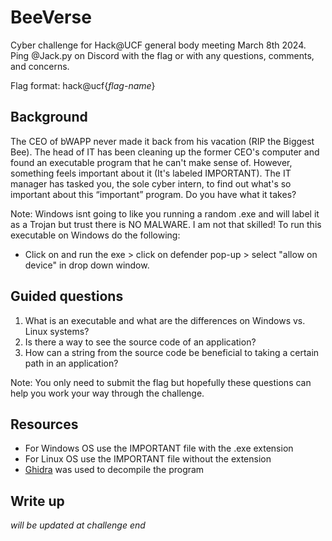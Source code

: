 # BeeVerse
Cyber challenge for Hack@UCF general body meeting March 8th 2024. Ping @Jack.py on Discord with the flag or with any questions, comments, and concerns.

Flag format: hack@ucf{*flag-name*}

## Background
The CEO of bWAPP never made it back from his vacation (RIP the Biggest Bee). The head of IT has been cleaning up the former CEO's computer and found an executable program that he can't make sense of. However, something feels important about it (It's labeled IMPORTANT). The IT manager has tasked you, the sole cyber intern, to find out what's so important about this “important” program. Do you have what it takes?

Note: Windows isnt going to like you running a random .exe and will label it as a Trojan but trust there is NO MALWARE. I am not that skilled! To run this executable on Windows do the following:

+ Click on and run the exe > click on defender pop-up > select "allow on device" in drop down window. 

## Guided questions
1. What is an executable and what are the differences on Windows vs. Linux systems?
2. Is there a way to see the source code of an application?
3. How can a string from the source code be beneficial to taking a certain path in an application?

Note: You only need to submit the flag but hopefully these questions can help you work your way through the challenge.

## Resources
- For Windows OS use the IMPORTANT file with the .exe extension
- For Linux OS use the IMPORTANT file without the extension
- [Ghidra](https://ghidra-sre.org/) was used to decompile the program

## Write up
*will be updated at challenge end*

<!--
### BeeVerse Engineering?
- After getting pass Windows Defender screaming at you, you are presented with a simple program that runs in your terminal. It asks for you to tell it a joke that will make it laugh and gives you only three tries. Unless you know every joke in the playbook it would be near impossible to brute force this. So how are we supposed to get the program to think our joke is funny? Our answer, hidden within the title of this challenge, reverse enginering. 

- So what is [reverse engineering](https://www.zenarmor.com/docs/network-security-tutorials/what-is-reverse-engineering)? Well in our case it is the process of deconstructing software so that we can viewthe functionality of the source code. Often times people use this for malware analysis and even for hacking games. For us, because this program is very uncomplicated we can use a tool to decompile the executable and see what the program finds funny thus unlocking a part of the code we can't access.

### Tool time!
- These "tools" are called, easily enough, software reverse engineering tools. There are many out there including Ghidra, which is what I used, IDA Pro, Cutter, etc. These tools transform the executable binary back into assembly language and also into higher level sudo code. This allows you to get a look into the source code of the program and what it does. Though the translation is far from perfect, these tools are great for picking out some strings that could be very important for us. Though the tools mentioned above are different they all have the same job and also integrate features like debuggers, function call trees, and register managers.

- There are also some useful reverse engineering tools that solely search programs for strings they may contain. Tools like floss and strings are commandline based tools that when ran with a binary file will dump hidden strings to your terminal. 

### Time to work...backwards?
- Fire up a reverse engineering software of your choice and import the binary file. This write up uses Ghidra but many of the steps will be similar in any other tool you use.

- Once the binary file is proccessed by Ghidra you will be greeted with a daunting user Graphical User Interface (GUI). Let's break it down. In the listing box you will see the main disaassmebly that Ghidra pulled from hte program. This is all in assembly code and may not be as useful to us. Unless you know assembly like the back of your hand...that ain't me. There is also a console on the bottom that will display the I/O for any scripts that you may run, once again, a bit out of our scope here. On the sides of Ghidra's GUI there are useful search bars for different functions that were found. However, the most important panel is the decompiler on the right. This displays the translated assembly code in C. Though it's not perfect it is way better than the assembly. 

- Easy enough Ghidra drops you in the main function and we can see this by the huge "Bee" ASCII art that is within print statements. Well does this mean we could also see the string that is our answer? Keep scrolling down and you will infact see a string, "Joke...now laugh." that is within a strcmp. In C a strcmp will compare two strings and return 0 if they are the same. Welp, that was easy! So it looks like that is the joke and it is comparing user input to the joke. We can also see a function call below the strcmp and if we follow that function, by clicking on it, you will see the answer is obscured in octal. 

- You can also use the function graph tool Ghidra offers to display a tree like structure which depicts the paths that the program could take. You can even see, thus confirming, that our answer in the strcmp will cause the program to branch and call another function.

### Easy Linux CLI method
- A pretty easy way to find the answer on a Linux machine without even needing to download those complex reverse engineering tools is by downloading the binary file onto your machine and running strings on it in the commandline. As you can see a huge list is spit out but only some of it is human readable english. Some of these strings you may recognize from running the program in a terminal. You can keep trying some of the lines of text into the porgram and eventually you'll hit the answer: Joke...now laugh.

**Congrats intern! You found what was so important behind about this IMPORTANT program. This couldve been bad if we deleted such wise words from our, former, CEO.**
-->
